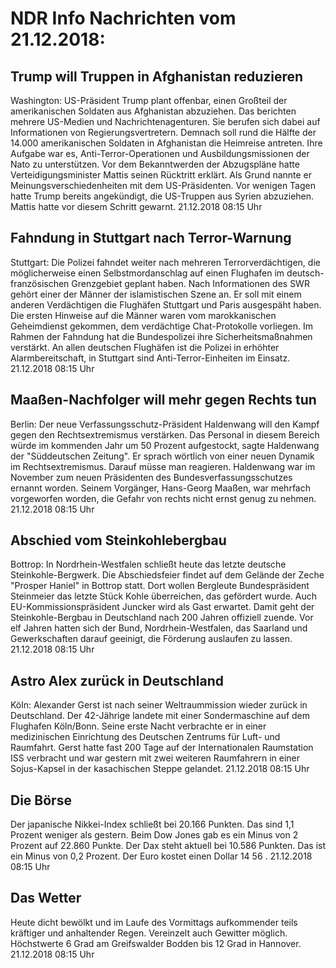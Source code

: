 # NDR Info Nachrichten vom 21.12.2018:


## Trump will Truppen in Afghanistan reduzieren
Washington: US-Präsident Trump plant offenbar, einen Großteil der amerikanischen Soldaten aus Afghanistan abzuziehen. Das berichten mehrere US-Medien und Nachrichtenagenturen. Sie berufen sich dabei auf Informationen von Regierungsvertretern. Demnach soll rund die Hälfte der 14.000 amerikanischen Soldaten in Afghanistan die Heimreise antreten. Ihre Aufgabe war es, Anti-Terror-Operationen und Ausbildungsmissionen der Nato zu unterstützen. Vor dem Bekanntwerden der Abzugspläne hatte Verteidigungsminister Mattis seinen Rücktritt erklärt. Als Grund nannte er Meinungsverschiedenheiten mit dem US-Präsidenten. Vor wenigen Tagen hatte Trump bereits angekündigt, die US-Truppen aus Syrien abzuziehen. Mattis hatte vor diesem Schritt gewarnt. 21.12.2018 08:15 Uhr 

## Fahndung in Stuttgart nach Terror-Warnung
Stuttgart: Die Polizei fahndet weiter nach mehreren Terrorverdächtigen, die möglicherweise einen Selbstmordanschlag auf einen Flughafen im deutsch-französischen Grenzgebiet geplant haben. Nach Informationen des SWR gehört einer der Männer der islamistischen Szene an. Er soll mit einem anderen Verdächtigen die Flughäfen Stuttgart und Paris ausgespäht haben. Die ersten Hinweise auf die Männer waren vom marokkanischen Geheimdienst gekommen, dem verdächtige Chat-Protokolle vorliegen. Im Rahmen der Fahndung hat die Bundespolizei ihre Sicherheitsmaßnahmen verstärkt. An allen deutschen Flughäfen ist die Polizei in erhöhter Alarmbereitschaft, in Stuttgart sind Anti-Terror-Einheiten im Einsatz. 21.12.2018 08:15 Uhr 

## Maaßen-Nachfolger will mehr gegen Rechts tun
Berlin: Der neue Verfassungsschutz-Präsident Haldenwang will den Kampf gegen den Rechtsextremismus verstärken. Das Personal in diesem Bereich würde im kommenden Jahr um 50 Prozent aufgestockt, sagte Haldenwang der "Süddeutschen Zeitung". Er sprach wörtlich von einer neuen Dynamik im Rechtsextremismus. Darauf müsse man reagieren. Haldenwang war im November zum neuen Präsidenten des Bundesverfassungsschutzes ernannt worden. Seinem Vorgänger, Hans-Georg Maaßen, war mehrfach vorgeworfen worden, die Gefahr von rechts nicht ernst genug zu nehmen. 21.12.2018 08:15 Uhr 

## Abschied vom Steinkohlebergbau
Bottrop: In Nordrhein-Westfalen schließt heute das letzte deutsche Steinkohle-Bergwerk. Die Abschiedsfeier findet auf dem Gelände der Zeche "Prosper Haniel" in Bottrop statt. Dort wollen Bergleute Bundespräsident Steinmeier das letzte Stück Kohle überreichen, das gefördert wurde. Auch EU-Kommissionspräsident Juncker wird als Gast erwartet. Damit geht der Steinkohle-Bergbau in Deutschland nach 200 Jahren offiziell zuende. Vor elf Jahren hatten sich der Bund, Nordrhein-Westfalen, das Saarland und Gewerkschaften darauf geeinigt, die Förderung auslaufen zu lassen. 21.12.2018 08:15 Uhr 

## Astro Alex zurück in Deutschland
Köln:			Alexander Gerst ist nach seiner Weltraummission wieder zurück in Deutschland. Der 42-Jährige landete mit einer Sondermaschine auf dem Flughafen Köln/Bonn. Seine erste Nacht verbrachte er in einer medizinischen Einrichtung des Deutschen Zentrums für Luft- und Raumfahrt. Gerst hatte fast 200 Tage auf der Internationalen Raumstation ISS verbracht und war gestern mit zwei weiteren Raumfahrern in einer Sojus-Kapsel in der kasachischen Steppe gelandet. 21.12.2018 08:15 Uhr 

## Die Börse
Der japanische Nikkei-Index schließt bei  20.166  Punkten. Das sind  1,1  Prozent weniger als gestern. Beim Dow Jones gab es ein Minus von  2  Prozent auf  22.860  Punkte. Der Dax steht aktuell bei  10.586  Punkten. Das ist ein Minus von  0,2  Prozent. Der Euro kostet einen Dollar  14 56 . 21.12.2018 08:15 Uhr 

## Das Wetter
Heute dicht bewölkt und im Laufe des Vormittags aufkommender teils kräftiger und anhaltender Regen. Vereinzelt auch Gewitter möglich. Höchstwerte 6 Grad am Greifswalder Bodden bis 12 Grad in Hannover. 21.12.2018 08:15 Uhr 
